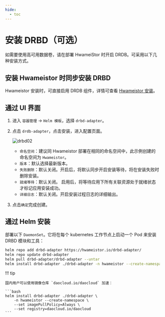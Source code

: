 ```yaml
---
hide:
  - toc
---
```


# 安装 DRBD（可选）

如需要使用高可用数据卷，请在部署 HwameiStor 时开启 DRDB。可采用以下几种安装方式。

## 安装 Hwameistor 时同步安装 DRBD

Hwameistor 安装时，可直接启用 DRDB 组件，详情可查看 [Hwameistor 安装](deploy-operator.md)。

## 通过 UI 界面

1. 进入 `容器管理` -> `Helm 模板`，选择 `drbd-adapter`。

2. 点击 `drdb-adapter`，点击安装，进入配置页面。

    ![drbd02](https://docs.daocloud.io/daocloud-docs-images/docs/storage/images/drbd02.jpg)

    - `命名空间`：建议同 Hwameistor 部署在相同的命名空间中，此示例创建的命名空间为 `Hwameistor`。
    - `版本`：默认选择最新版本。
    - `失败删除`：默认关闭。开启后，将默认同步开启安装等待，将在安装失败时删除安装。
    - `就绪等待`：默认关闭。 启用后，将等待应用下所有关联资源处于就绪状态才标记应用安装成功。
    - `详细日志`：默认关闭。开启安装过程日志的详细输出。

3. 点击`确定`完成创建。

## 通过 Helm 安装

部署以下 `DaemonSet`。它将在每个 kubernetes 工作节点上启动一个 Pod 来安装 DRBD 模块和工具：

```bash
helm repo add drbd-adapter https://hwameistor.io/drbd-adapter/
helm repo update drbd-adapter
helm pull drbd-adapter/drbd-adapter --untar
helm install drbd-adapter ./drbd-adapter -n hwameistor --create-namespace
```

!!! tip

    国内用户可以使用镜像仓库 `daocloud.io/daocloud` 加速：

    ```bash
    helm install drbd-adapter ./drbd-adapter \
        -n hwameistor --create-namespace \
        --set imagePullPolicy=Always \
        --set registry=daocloud.io/daocloud
    ```
